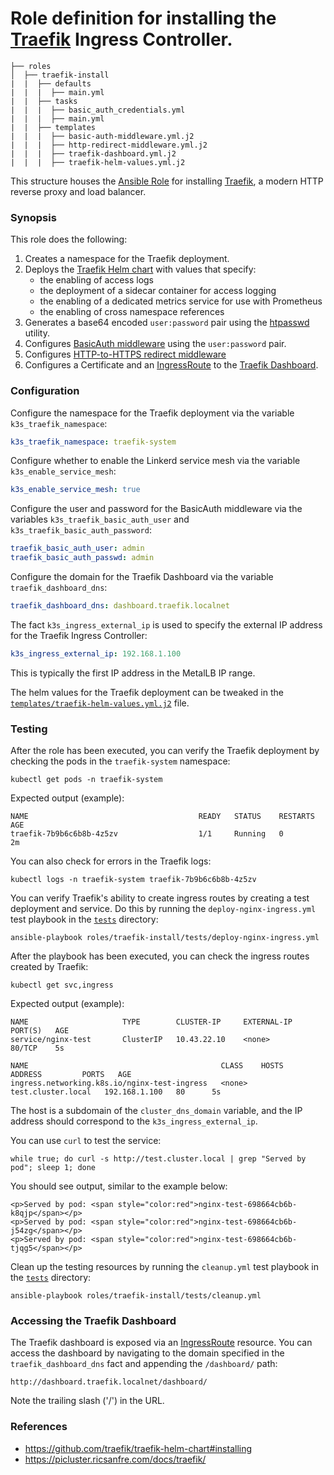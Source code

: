 # Role definition for installing the [Traefik](https://traefik.io/) Ingress Controller.

```
├── roles
│  ├── traefik-install
|  |  ├── defaults
|  |  |  ├── main.yml
|  |  ├── tasks 
|  |  |  ├── basic_auth_credentials.yml
|  |  |  ├── main.yml  
|  |  ├── templates
|  |  |  ├── basic-auth-middleware.yml.j2
|  |  |  ├── http-redirect-middleware.yml.j2
|  |  |  ├── traefik-dashboard.yml.j2
|  |  |  ├── traefik-helm-values.yml.j2
```

This structure houses the [Ansible Role](https://docs.ansible.com/ansible/latest/playbook_guide/playbooks_reuse_roles.html#roles) for installing [Traefik](https://github.com/traefik/traefik-helm-chart), a modern HTTP reverse proxy and load balancer.

### Synopsis

This role does the following:

1. Creates a namespace for the Traefik deployment.
2. Deploys the [Traefik Helm chart](https://github.com/traefik/traefik-helm-chart#installing) with values that specify:
   - the enabling of access logs
   - the deployment of a sidecar container for access logging
   - the enabling of a dedicated metrics service for use with Prometheus
   - the enabling of cross namespace references
3. Generates a base64 encoded `user:password` pair using the [htpasswd](https://httpd.apache.org/docs/2.4/programs/htpasswd.html) utility.
4. Configures [BasicAuth middleware](https://doc.traefik.io/traefik/middlewares/http/basicauth/) using the `user:password` pair.
5. Configures [HTTP-to-HTTPS redirect middleware](https://doc.traefik.io/traefik/middlewares/http/redirectscheme/)
6. Configures a Certificate and an [IngressRoute](https://doc.traefik.io/traefik/providers/kubernetes-crd/) to the [Traefik Dashboard](https://doc.traefik.io/traefik/operations/api/#configuration).

### Configuration
                
Configure the namespace for the Traefik deployment via the variable `k3s_traefik_namespace`:
```yaml
k3s_traefik_namespace: traefik-system
```
Configure whether to enable the Linkerd service mesh via the variable `k3s_enable_service_mesh`:
```yaml
k3s_enable_service_mesh: true
```
Configure the user and password for the BasicAuth middleware via the variables `k3s_traefik_basic_auth_user` and `k3s_traefik_basic_auth_password`:
```yaml
traefik_basic_auth_user: admin
traefik_basic_auth_passwd: admin
```   
Configure the domain for the Traefik Dashboard via the variable `traefik_dashboard_dns`:
```yaml
traefik_dashboard_dns: dashboard.traefik.localnet
```
           
The fact `k3s_ingress_external_ip` is used to specify the external IP address for the Traefik Ingress Controller:
```yaml  
k3s_ingress_external_ip: 192.168.1.100 
```
This is typically the first IP address in the MetalLB IP range.

The helm values for the Traefik deployment can be tweaked in the [`templates/traefik-helm-values.yml.j2`](templates/traefik-helm-values.yml.j2) file.

### Testing

After the role has been executed, you can verify the Traefik deployment by checking the pods in the `traefik-system` namespace:
```shell
kubectl get pods -n traefik-system
```
Expected output (example):
```shell
NAME                                      READY   STATUS    RESTARTS   AGE
traefik-7b9b6c6b8b-4z5zv                  1/1     Running   0          2m
```
You can also check for errors in the Traefik logs:
```shell
kubectl logs -n traefik-system traefik-7b9b6c6b8b-4z5zv
```

You can verify Traefik's ability to create ingress routes by creating a test deployment and service. Do this by running the `deploy-nginx-ingress.yml` test playbook in 
the [`tests`](tests/deploy-nginx-ingress.yml) directory:
```shell
ansible-playbook roles/traefik-install/tests/deploy-nginx-ingress.yml 
```

After the playbook has been executed, you can check the ingress routes created by Traefik:
```shell
kubectl get svc,ingress
```

Expected output (example):
```shell
NAME                     TYPE        CLUSTER-IP     EXTERNAL-IP   PORT(S)   AGE
service/nginx-test       ClusterIP   10.43.22.10    <none>        80/TCP    5s

NAME                                           CLASS    HOSTS                ADDRESS         PORTS   AGE
ingress.networking.k8s.io/nginx-test-ingress   <none>   test.cluster.local   192.168.1.100   80      5s
```
The host is a subdomain of the `cluster_dns_domain` variable, and the IP address should correspond to the `k3s_ingress_external_ip`.

You can use `curl` to test the service:
```shell
while true; do curl -s http://test.cluster.local | grep "Served by pod"; sleep 1; done
````

You should see output, similar to the example below:
```shell    
<p>Served by pod: <span style="color:red">nginx-test-698664cb6b-k8qjp</span></p>
<p>Served by pod: <span style="color:red">nginx-test-698664cb6b-j54zg</span></p>
<p>Served by pod: <span style="color:red">nginx-test-698664cb6b-tjqg5</span></p>
```

Clean up the testing resources by running the `cleanup.yml` test playbook in the [`tests`](tests/cleanup.yml) directory:
```shell
ansible-playbook roles/traefik-install/tests/cleanup.yml
```
                                                                                                     
### Accessing the Traefik Dashboard

The Traefik dashboard is exposed via an [IngressRoute](templates/traefik-dashboard.yml.j2) resource. 
You can access the dashboard by navigating to the domain specified in the `traefik_dashboard_dns` fact and appending the `/dashboard/` path:
```shell
http://dashboard.traefik.localnet/dashboard/
```
Note the trailing slash ('/') in the URL.    

### References

- https://github.com/traefik/traefik-helm-chart#installing
- https://picluster.ricsanfre.com/docs/traefik/
